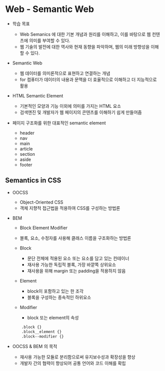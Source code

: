 # Web - Semantic Web

- 학습 목표
	- Web Semanics 에 대한 기본 개념과 원리를 이해하고, 이를 바탕으로 웹 컨텐츠에 의미를 부여할 수 있다.
	- 웹 기술의 발전에 대한 역사와 현재 동향을 파악하며, 웹의 미래 방향성을 이해할 수 있다.

- Semantic Web
	- 웹 데이터를 의미론적으로 표현하고 연결하는 개념
	- for 컴퓨터가 데이터의 내용과 문맥을 더 효율적으로 이해하고 더 지능적으로 활용

- HTML Semantic Element
	- 기본적인 모양과 기능 이외에 의미를 가지는 HTML 요소
	- 검색엔진 및 개발자가 웹 페이지의 콘텐츠를 이해하기 쉽게 만들어줌

- 페이지 구조화를 위한 대표적인 semantic element
	- header
	- nav
	- main
	- article
	- section
	- aside
	- footer

## Semantics in CSS
- OOCSS
	- Object-Oriented CSS
	- 객체 지향적 접근법을 적용하여 CSS를 구성하는 방법론

- BEM
	- Block Element Modifier
	- 블록, 요소, 수정자를 사용해 클래스 이름을 구조화하는 방법론

	- Block
		- 문단 전체에 적용된 요소 또는 요소를 담고 있는 컨테이너
		- 재사용 가능한 독립적 블록, 가장 바깥쪽 상위요소
		- 재사용을 위해 margin 또는 padding을 적용하지 않음
	- Element
		- block이 포함하고 있는 한 조각
		- 블록을 구성하는 종속적인 하위요소
	- Modifier
		- block 또는 element의 속성

	```html
		.block {}
		.block__element {}
		.block--modifier {}
	```

- OOCSS & BEM 의 목적
	- 재사용 가능한 모듈로 분리함으로써 유지보수성과 확장성을 향상
	- 개발자 간의 협력이 향상되어 공통 언어와 코드 이해를 확립
